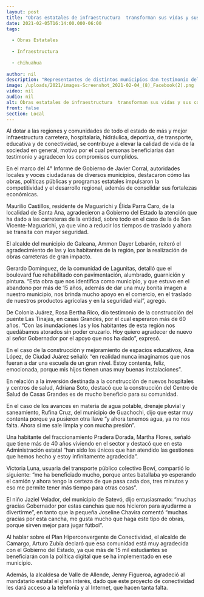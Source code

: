 ```yaml
---
layout: post
title: "Obras estatales de infraestructura  transforman sus vidas y sus comunidades"
date: 2021-02-05T16:14:00.000-06:00
tags:
  
  - Obras Estatales
  
  - Infraestructura
  
  - chihuahua
  
author: nil
description: "Representantes de distintos municipios dan testimonio del alcance de la obra carretera, hospitalaria, hidráulica, deportiva, educativa y de conectividad, que mejora su calidad de vida"
image: /uploads/2021/images-Screenshot_2021-02-04_(8)_Facebook(2).png
video: nil
audio: nil
alt: Obras estatales de infraestructura  transforman sus vidas y sus comunidades
front: false
section: Local
---
```


Al dotar a las regiones y comunidades de todo el estado de más y mejor infraestructura carretera, hospitalaria, hidráulica, deportiva, de transporte, educativa y de conectividad, se contribuye a elevar la calidad de vida de la sociedad en general, motivo por el cual personas beneficiarias dan testimonio y agradecen los compromisos cumplidos.

En el marco del 4° Informe de Gobierno de Javier Corral, autoridades locales y voces ciudadanas de diversos municipios, destacaron cómo las obras, políticas públicas y programas estatales impulsaron la competitividad y el desarrollo regional, además de consolidar sus fortalezas económicas.

Maurilio Castillos, residente de Maguarichi y Élida Parra Caro, de la localidad de Santa Ana, agradecieron a Gobierno del Estado la atención que ha dado a las carreteras de la entidad, sobre todo en el caso de la de San Vicente-Maguarichi, ya que vino a reducir los tiempos de traslado y ahora se transita con mayor seguridad.

El alcalde del municipio de Galeana, Ammon Dayer Lebarón, reiteró el agradecimiento de las y los habitantes de la región, por la realización de obras carreteras de gran impacto.

Gerardo Domínguez, de la comunidad de Lagunitas, detalló que el boulevard fue rehabilitado con pavimentación, alumbrado, guarnición y pintura.  “Esta obra que nos identifica como municipio, y que estuvo en el abandono por más de 15 años, además de dar una muy bonita imagen a nuestro municipio, nos brinda mucho apoyo en el comercio, en el traslado de nuestros productos agrícolas y en la seguridad vial”, agregó.

De Colonia Juárez, Rosa Bertha Rico, dio testimonio de la construcción del puente Las Tinajas, en casas Grandes, por el cual esperaron más de 60 años. “Con las inundaciones las y los habitantes de esta región nos quedábamos atorados sin poder cruzarlo. Hoy quiero agradecer de nuevo al señor Gobernador por el apoyo que nos ha dado”, expresó.

En el caso de la construcción y mejoramiento de espacios educativos, Ana López, de Ciudad Juárez señaló: “en realidad nunca imaginamos que nos fueran a dar una escuela de un gran nivel. Estoy contenta, feliz, emocionada, porque mis hijos tienen unas muy buenas instalaciones”.

En relación a la inversión destinada a la construcción de nuevos hospitales y centros de salud, Adriana Soto, destacó que la construcción del Centro de Salud de Casas Grandes es de mucho beneficio para su comunidad.

En el caso de los avances en materia de agua potable, drenaje pluvial y saneamiento, Rufina Cruz, del municipio de Guachochi, dijo que estar muy contenta porque ya pusieron otra llave “y ahora tenemos agua, ya no nos falta. Ahora si me sale limpia y con mucha presión”.

Una habitante del fraccionamiento Pradera Dorada, Martha Flores, señaló que tiene más de 40 años viviendo en el sector y destacó que en esta Administración estatal “han sido los únicos que han atendido las gestiones que hemos hecho y estoy infinitamente agradecida”.

Victoria Luna, usuaria del transporte público colectivo Bowí, compartió lo siguiente: “me ha beneficiado mucho, porque antes batallaba yo esperando el camión y ahora tengo la certeza de que pasa cada dos, tres minutos y eso me permite tener más tiempo para otras cosas”.

El niño Jaziel Velador, del municipio de Satevó, dijo entusiasmado: “muchas gracias Gobernador por estas canchas que nos hicieron para ayudarme a divertirme”, en tanto que la pequeña Joseline Chavira comentó “muchas gracias por esta cancha, me gusta mucho que haga este tipo de obras, porque sirven mejor para jugar fútbol”.

Al hablar sobre el Plan Hiperconvergente de Conectividad, el alcalde de Camargo, Arturo Zubía declaró que esa comunidad está muy agradecida con el Gobierno del Estado, ya que más de 15 mil estudiantes se beneficiarán con la política digital que se ha implementado en ese municipio.

Además, la alcaldesa de Valle de Allende, Jenny Figueroa, agradeció al mandatario estatal el gran interés, dado que este proyecto de conectividad les dará acceso a la telefonía y al Internet, que hacen tanta falta.
